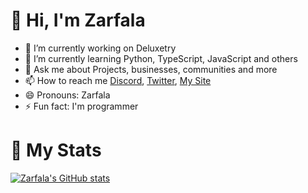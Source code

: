 # 👋 Hi, I'm Zarfala

- 🔭 I’m currently working on Deluxetry
- 🌱 I’m currently learning Python, TypeScript, JavaScript and others
- 💬 Ask me about Projects, businesses, communities and more
- 📫 How to reach me [Discord](https://www.discord.com/invite/yNFM2EnWWx), [Twitter](htps://www.twitter.com/Zarfala), [My Site](#) 
- 😄 Pronouns: Zarfala
- ⚡ Fun fact: I'm programmer

# 🔎 My Stats
[![Zarfala's GitHub stats](https://github-readme-stats.vercel.app/api?username=Zarfala&show_icons=true&theme=)](https://github.com/anuraghazra/github-readme-stats)

<!--- https://www.zarfala.com/ --->
<!--- 👯 I’m looking to collaborate on ... --->
